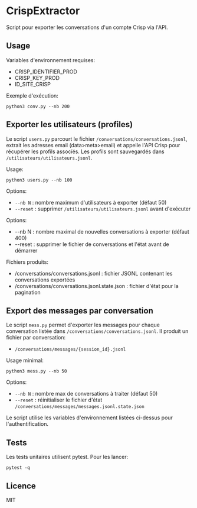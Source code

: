 CrispExtractor
===============

Script pour exporter les conversations d'un compte Crisp via l'API.

Usage
-----

Variables d'environnement requises:
- CRISP_IDENTIFIER_PROD
- CRISP_KEY_PROD
- ID_SITE_CRISP

Exemple d'exécution:

    python3 conv.py --nb 200

Exporter les utilisateurs (profiles)
----------------------------------

Le script `users.py` parcourt le fichier `/conversations/conversations.jsonl`, extrait
les adresses email (data>meta>email) et appelle l'API Crisp pour récupérer les profils
assocíés. Les profils sont sauvegardés dans `/utilisateurs/utilisateurs.jsonl`.

Usage:

    python3 users.py --nb 100

Options:
- `--nb N` : nombre maximum d'utilisateurs à exporter (défaut 50)
- `--reset` : supprimer `/utilisateurs/utilisateurs.jsonl` avant d'exécuter


Options:
- --nb N : nombre maximal de nouvelles conversations à exporter (défaut 400)
- --reset : supprimer le fichier de conversations et l'état avant de démarrer

Fichiers produits:
- /conversations/conversations.jsonl : fichier JSONL contenant les conversations exportées
- /conversations/conversations.jsonl.state.json : fichier d'état pour la pagination

Export des messages par conversation
----------------------------------

Le script `mess.py` permet d'exporter les messages pour chaque conversation listée
dans `/conversations/conversations.jsonl`. Il produit un fichier par conversation:

- `/conversations/messages/{session_id}.jsonl`

Usage minimal:

    python3 mess.py --nb 50

Options:
- `--nb N` : nombre max de conversations à traiter (défaut 50)
- `--reset` : réinitialiser le fichier d'état `/conversations/messages/messages.jsonl.state.json`

Le script utilise les variables d'environnement listées ci-dessus pour l'authentification.

Tests
-----

Les tests unitaires utilisent pytest. Pour les lancer:

    pytest -q

Licence
-------

MIT
